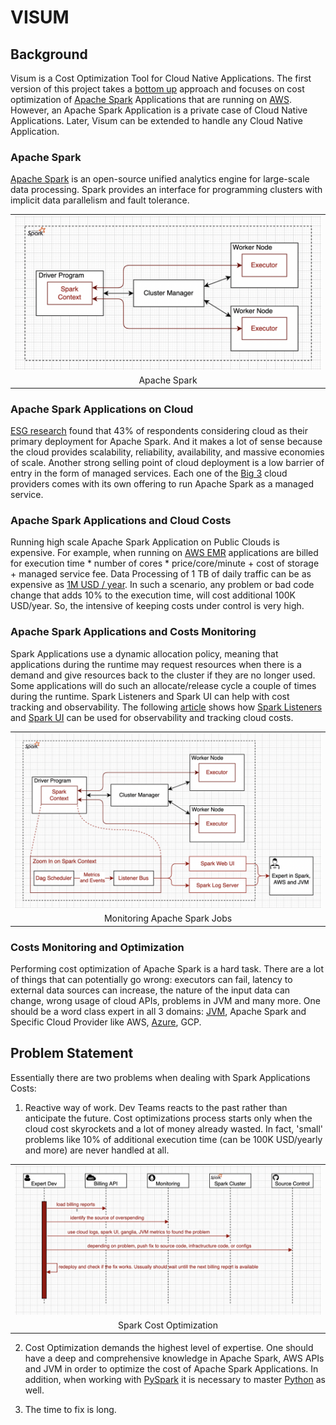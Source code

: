 # VISUM 

## Background
Visum is a Cost Optimization Tool for Cloud Native Applications. The first version of this project takes a [bottom up](https://en.wikipedia.org/wiki/Top-down_and_bottom-up_design) approach and focuses on cost optimization of [Apache Spark](https://spark.apache.org/) Applications that are running on [AWS](https://en.wikipedia.org/wiki/Amazon_Web_Services/). However, an Apache Spark Application is a private case of Cloud Native Applications. Later, Visum can be extended to handle any Cloud Native Application.

### Apache Spark
[Apache Spark](https://spark.apache.org/) is an open-source unified analytics engine for large-scale data processing. Spark provides an interface for programming clusters with implicit data parallelism and fault tolerance.

<table width="256px">
  <tr>
    <td><img src="./images/spark-1.png"/></td>
  </tr>
  <tr><td align="center">Apache Spark</td></tr>
</table>  

### Apache Spark Applications on Cloud
[ESG research](https://aws.amazon.com/big-data/what-is-spark/) found that 43% of respondents considering cloud as their primary deployment for Apache Spark. And it makes a lot of sense because the cloud provides scalability, reliability, availability, and massive economies of scale. Another strong selling point of cloud deployment is a low barrier of entry in the form of managed services. Each one of the [Big 3](https://www.itprotoday.com/iaas-and-paas/big-3-public-cloud-providers-continue-dominate-led-aws) cloud providers comes with its own offering to run Apache Spark as a managed service. 

### Apache Spark Applications and Cloud Costs
Running high scale Apache Spark Application on Public Clouds is expensive. For example, when running on [AWS EMR](https://aws.amazon.com/emr/pricing/) applications are billed for execution time * number of cores * price/core/minute + cost of storage + managed service fee. Data Processing of 1 TB of daily traffic can be as expensive as [1M USD / year](https://medium.com/itnext/migrating-apache-spark-workloads-from-aws-emr-to-kubernetes-463742b49fda). In such a scenario, any problem or bad code change that adds 10% to the execution time, will cost additional 100K USD/year. So, the intensive of keeping costs under control is very high.


### Apache Spark Applications and Costs Monitoring
Spark Applications use a dynamic allocation policy, meaning that applications during the runtime may request resources when there is a demand and give resources back to the cluster if they are no longer used. Some applications will do such an allocate/release cycle a couple of times during the runtime. Spark Listeners and Spark UI can help with cost tracking and observability. The following [article](https://itnext.io/processing-costs-measurement-on-multi-tenant-emr-clusters-be09a2e021ca) shows how [Spark Listeners](https://spark.apache.org/docs/latest/api/java/index.html?org/apache/spark/scheduler/SparkListener.html) and [Spark UI](https://spark.apache.org/docs/latest/web-ui.html) can be used for observability and tracking cloud costs.
<table width="256px">
  <tr>
    <td><img src="./images/spark-2.png"/></td>
  </tr>
  <tr><td align="center">Monitoring Apache Spark Jobs</td></tr>
</table>

### Costs Monitoring and Optimization
Performing cost optimization of Apache Spark is a hard task. There are a lot of things that can potentially go wrong: executors can fail, latency to external data sources can increase, the nature of the input data can change, wrong usage of cloud APIs, problems in JVM and many more. One should be a word class expert in all 3 domains: [JVM](https://en.wikipedia.org/wiki/Java_virtual_machine), Apache Spark and Specific Cloud Provider like AWS, [Azure](https://en.wikipedia.org/wiki/Microsoft_Azure), GCP.


## Problem Statement
Essentially there are two problems when dealing with Spark Applications Costs:
1. Reactive way of work. Dev Teams reacts to the past rather than anticipate the future. Cost optimizations process starts only when the cloud cost skyrockets and a lot of money already wasted. In fact, 'small' problems like 10% of additional execution time (can be 100K USD/yearly and more) are never handled at all.

<table width="256px">
  <tr>
    <td><img src="./images/spark-cost.png"/></td>
  </tr>
  <tr><td align="center">Spark Cost Optimization</td></tr>
</table>

2. Cost Optimization demands the highest level of expertise. One should have a deep and comprehensive knowledge in Apache Spark, AWS APIs and JVM in order to optimize the cost of Apache Spark Applications. In addition, when working with [PySpark](https://spark.apache.org/docs/latest/api/python/#:~:text=PySpark%20is%20an%20interface%20for,data%20in%20a%20distributed%20environment.) it is necessary to master [Python](https://www.python.org/) as well.

3. The time to fix is long. 







